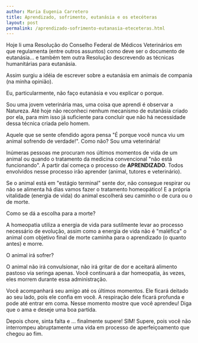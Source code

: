 ```yaml
---
author: Maria Eugenia Carretero
title: Aprendizado, sofrimento, eutanásia e os etecéteras
layout: post
permalink: /aprendizado-sofrimento-eutanasia-eteceteras.html
---
```


Hoje li uma Resolução do Conselho Federal de Médicos Veterinários em que regulamenta (entre outros assuntos) 
como deve ser o documento de eutanásia... e também tem outra Resolução descrevendo as técnicas humanitárias para 
eutanásia.

Assim surgiu a idéia de escrever sobre a eutanásia em animais de compania (na minha opinião).

Eu, particularmente, não faço eutanásia e vou explicar o porque.

Sou uma jovem veterinária mas, uma coisa que aprendi é observar a Natureza. Até hoje não reconheci nenhum mecanismo 
de eutanásia criado por ela, para mim isso já suficiente para concluir que não há necessidade dessa técnica criada 
pelo homem.

Aquele que se sente ofendido agora pensa "É porque você nunca viu um animal sofrendo de verdade!". Como não? Sou 
uma veterinária!

Inúmeras pessoas me procuram nos últimos momentos de vida de um animal ou quando o tratamento da medicina 
convencional "não está funcionando". A partir daí começa o processo de <strong>APRENDIZADO</strong>. Todos envolvidos 
nesse processo irão aprender (animal, tutores e veterinário).

Se o animal está em "estágio terminal" sente dor, não consegue respirar ou não se alimenta há dias vamos fazer o 
tratamento homeopático! E a própria vitalidade (energia de vida) do animal escolherá seu caminho o de cura ou o 
de morte.

Como se dá a escolha para a morte? 

A homeopatia utiliza a energia de vida para sutilmente levar ao processo necessário de evolução, assim como a 
energia de vida não é "maléfica" o animal com objetivo final de morte caminha para o aprendizado (o quanto antes) 
e morre.

O animal irá sofrer?

O animal não irá convulsionar, não irá gritar de dor e aceitará alimento pastoso via seringa apenas. Você continuará 
a dar homeopatia, às vezes, eles morrem durante essa administração.

Você acompanhará seu amigo até os últimos momentos. Ele ficará deitado ao seu lado, pois ele confia em você. A 
respiração dele ficará profunda e pode até entrar em coma. Nesse momento mostre que você aprendeu! Diga que o ama e 
deseje uma boa partida.

Depois chore, sinta falta e ... finalmente supere! SIM! Supere, pois você não interrompeu abruptamente uma vida em 
processo de aperfeiçoamento que chegou ao fim. 

